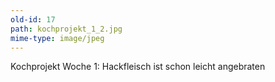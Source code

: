 ```yaml
---
old-id: 17
path: kochprojekt_1_2.jpg
mime-type: image/jpeg
---
```

Kochprojekt Woche 1:
Hackfleisch ist schon leicht angebraten
